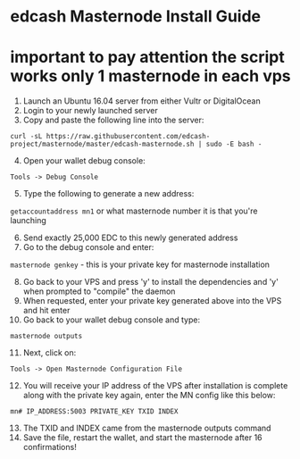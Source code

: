 # edcash Masternode Install Guide

# important to pay attention the script works only 1 masternode in each vps

1. Launch an Ubuntu 16.04 server from either Vultr or DigitalOcean
2. Login to your newly launched server
3. Copy and paste the following line into the server:

```curl -sL https://raw.githubusercontent.com/edcash-project/masternode/master/edcash-masternode.sh | sudo -E bash -```

4. Open your wallet debug console:

```Tools -> Debug Console```

5. Type the following to generate a new address:

```getaccountaddress mn1``` or what masternode number it is that you're launching

6. Send exactly 25,000 EDC to this newly generated address
7. Go to the debug console and enter:

```masternode genkey``` - this is your private key for masternode installation

8. Go back to your VPS and press 'y' to install the dependencies and 'y' when prompted to "compile" the daemon
9. When requested, enter your private key generated above into the VPS and hit enter
10. Go back to your wallet debug console and type:

```masternode outputs```

11. Next, click on:

```Tools -> Open Masternode Configuration File```

12. You will receive your IP address of the VPS after installation is complete along with the private key again, enter the MN config like this below:

```mn# IP_ADDRESS:5003 PRIVATE_KEY TXID INDEX```

13. The TXID and INDEX came from the masternode outputs command
14. Save the file, restart the wallet, and start the masternode after 16 confirmations!
